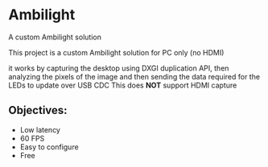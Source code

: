 # Ambilight
A custom Ambilight solution

This project is a custom Ambilight solution for PC only (no HDMI)

it works by capturing the desktop using DXGI duplication API, then analyzing the pixels of the image and then sending the data required for the LEDs to update over USB CDC
This does **NOT** support HDMI capture

## Objectives:
- Low latency
- 60 FPS
- Easy to configure
- Free
